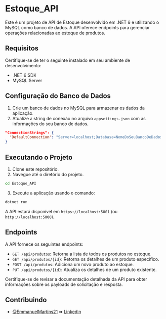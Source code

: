 ﻿# Estoque_API

Este é um projeto de API de Estoque desenvolvido em .NET 6 e utilizando o MySQL como banco de dados. A API oferece endpoints para gerenciar operações relacionadas ao estoque de produtos.

## Requisitos

Certifique-se de ter o seguinte instalado em seu ambiente de desenvolvimento:

- .NET 6 SDK
- MySQL Server

## Configuração do Banco de Dados

1. Crie um banco de dados no MySQL para armazenar os dados da aplicação.
2. Atualize a string de conexão no arquivo `appsettings.json` com as informações do seu banco de dados.

```json
"ConnectionStrings": {
  "DefaultConnection": "Server=localhost;Database=NomeDoSeuBancoDeDados;User=SeuUsuario;Password=SuaSenha;"
}
```

## Executando o Projeto

1. Clone este repositório.
2. Navegue até o diretório do projeto.

```bash
cd Estoque_API
```

3. Execute a aplicação usando o comando:

```bash
dotnet run
```

A API estará disponível em `https://localhost:5001` (ou `http://localhost:5000`).

## Endpoints

A API fornece os seguintes endpoints:

- `GET /api/produtos`: Retorna a lista de todos os produtos no estoque.
- `GET /api/produtos/{id}`: Retorna os detalhes de um produto específico.
- `POST /api/produtos`: Adiciona um novo produto ao estoque.
- `PUT /api/produtos/{id}`: Atualiza os detalhes de um produto existente.

Certifique-se de revisar a documentação detalhada da API para obter informações sobre os payloads de solicitação e resposta.

## Contribuindo

- [@EmmanuelMartins21](https://github.com/EmmanuelMartins21) ➡ [LinkedIn](https://www.linkedin.com/in/emmanuel-cosme-martins-bento-3963bb1b9/)
